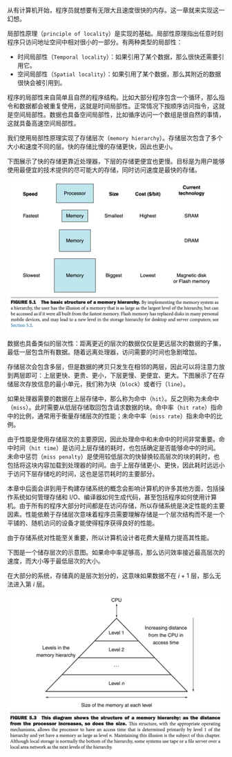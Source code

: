 从有计算机开始，程序员就想要有无限大且速度很快的内存。这一章就来实现这一幻想。

局部性原理（`principle of locality`）是实现的基础。局部性原理指出任意时刻程序只访问地址空间中相对很小的一部分。有两种类型的局部性：

* 时间局部性（`Temporal locality`）：如果引用了某个数据，那么很快还需要引用它。
* 空间局部性（`Spatial locality`）：如果引用了某个数据，那么其附近的数据很快会被引用到。

程序的局部性来自简单且自然的程序结构。比如大部分程序包含一个循环，那么指令和数据都会被重复使用，这就是时间局部性。正常情况下按顺序访问指令，这就是空间局部性。数据也具备空间局部性，比如循序访问一个数组是很自然的事情，这就具备高速空间局部性。

我们使用局部性原理实现了存储层次（`memory hierarchy`）。存储层次包含了多个大小和速度不同的层。快的存储比慢的存储更快，因此也更小。

下图展示了快的存储更靠近处理器，下层的存储更便宜也更慢。目标是为用户能够使用最便宜的技术提供的尽可能大的存储，同时访问速度是最快的存储。

![](0101.png)

数据也具备类似的层次性：距离更近的层次的数据仅仅是更远层次的数据的子集，最低一层包含所有数据。随着远离处理器，访问需要的时间也急剧增加。

存储层次会包含多层，但是数据的拷贝只发生在相邻的两层，因此可以将注意力放到两层即可：上层更快、更贵、更小，下层更慢、更便宜、更大。下图展示了在存储层次存放信息的最小单元，我们称为块（`block`）或者行（`line`）。

如果处理器需要的数据在上层存储中，那么称为命中（`hit`）。反之则称为未命中（`miss`）。此时需要从低层存储取回包含请求数据的块。命中率（`hit rate`）指命中的比例，通常用于衡量存储层次的性能；未命中率（`miss rate`）指未命中的比例。

由于性能是使用存储层次的主要原因，因此处理命中和未命中的时间非常重要。命中时间（`hit time`）是访问上层存储的耗时，也包括确定是否能够命中的时间。未命中惩罚（`miss penalty`）是使用较低层次的快替换较高层次的块的耗时，也包括将这块内容加载到处理器的时间。由于上层存储更小、更快，因此耗时远远小于访问下层存储吃的时间，这也是惩罚耗时的主要部分。

本章中后面会讲到用于构建存储系统的概念会影响计算机的许多其他方面，包括操作系统如何管理存储和 I/O、编译器如何生成代码，甚至包括程序如何使用计算机。由于所有的程序大部分时间都是在访问存储，所以存储系统是决定性能的主要因素。性能依赖于存储层次意味着程序员需要理解存储是一个层次结构而不是一个平铺的、随机访问的设备才能使得程序获得良好的性能。

由于存储系统对性能至关重要，所以计算机设计者花费大量精力提高其性能。

下图是一个储存层次的示意图。如果命中率足够高，那么访问效率接近最高层次的速度，而大小等于最低层次的大小。

在大部分的系统，存储真的是层次划分的，这意味如果数据不在 $i+1$ 层，那么无法进入第 $i$ 层。

![](0103.png)
